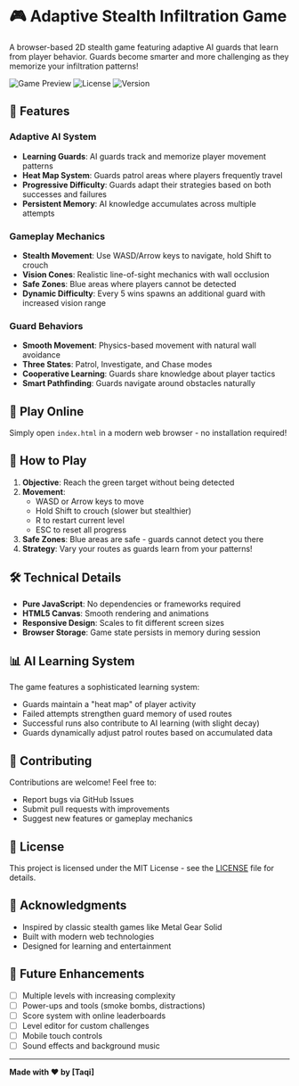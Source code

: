 # 🎮 Adaptive Stealth Infiltration Game

A browser-based 2D stealth game featuring adaptive AI guards that learn from player behavior. Guards become smarter and more challenging as they memorize your infiltration patterns!

![Game Preview](https://img.shields.io/badge/Status-Active-success)
![License](https://img.shields.io/badge/License-MIT-blue)
![Version](https://img.shields.io/badge/Version-1.0.0-orange)

## 🌟 Features

### Adaptive AI System
- **Learning Guards**: AI guards track and memorize player movement patterns
- **Heat Map System**: Guards patrol areas where players frequently travel
- **Progressive Difficulty**: Guards adapt their strategies based on both successes and failures
- **Persistent Memory**: AI knowledge accumulates across multiple attempts

### Gameplay Mechanics
- **Stealth Movement**: Use WASD/Arrow keys to navigate, hold Shift to crouch
- **Vision Cones**: Realistic line-of-sight mechanics with wall occlusion
- **Safe Zones**: Blue areas where players cannot be detected
- **Dynamic Difficulty**: Every 5 wins spawns an additional guard with increased vision range

### Guard Behaviors
- **Smooth Movement**: Physics-based movement with natural wall avoidance
- **Three States**: Patrol, Investigate, and Chase modes
- **Cooperative Learning**: Guards share knowledge about player tactics
- **Smart Pathfinding**: Guards navigate around obstacles naturally

## 🚀 Play Online

Simply open `index.html` in a modern web browser - no installation required!

## 🎯 How to Play

1. **Objective**: Reach the green target without being detected
2. **Movement**: 
   - WASD or Arrow keys to move
   - Hold Shift to crouch (slower but stealthier)
   - R to restart current level
   - ESC to reset all progress
3. **Safe Zones**: Blue areas are safe - guards cannot detect you there
4. **Strategy**: Vary your routes as guards learn from your patterns!

## 🛠️ Technical Details

- **Pure JavaScript**: No dependencies or frameworks required
- **HTML5 Canvas**: Smooth rendering and animations
- **Responsive Design**: Scales to fit different screen sizes
- **Browser Storage**: Game state persists in memory during session

## 📊 AI Learning System

The game features a sophisticated learning system:
- Guards maintain a "heat map" of player activity
- Failed attempts strengthen guard memory of used routes
- Successful runs also contribute to AI learning (with slight decay)
- Guards dynamically adjust patrol routes based on accumulated data

## 🤝 Contributing

Contributions are welcome! Feel free to:
- Report bugs via GitHub Issues
- Submit pull requests with improvements
- Suggest new features or gameplay mechanics

## 📝 License

This project is licensed under the MIT License - see the [LICENSE](LICENSE) file for details.

## 🙏 Acknowledgments

- Inspired by classic stealth games like Metal Gear Solid
- Built with modern web technologies
- Designed for learning and entertainment

## 🔮 Future Enhancements

- [ ] Multiple levels with increasing complexity
- [ ] Power-ups and tools (smoke bombs, distractions)
- [ ] Score system with online leaderboards
- [ ] Level editor for custom challenges
- [ ] Mobile touch controls
- [ ] Sound effects and background music

---

**Made with ❤️ by [Taqi]**
